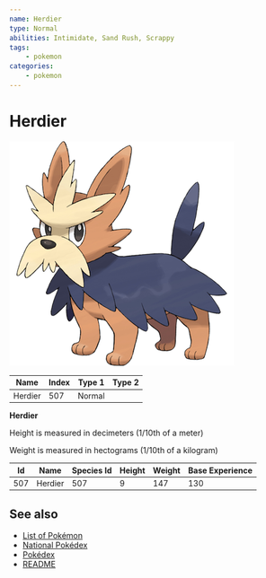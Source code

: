 ```yaml
---
name: Herdier
type: Normal
abilities: Intimidate, Sand Rush, Scrappy
tags:
    - pokemon
categories:
    - pokemon
---
```


# Herdier


![Herdier](images/507.png)

| **Name** | **Index** | **Type 1** | **Type 2** |
|----|----|----|----|
| Herdier | 507 | Normal  |  |

**Herdier** 


Height is measured in decimeters (1/10th of a meter)

Weight is measured in hectograms (1/10th of a kilogram)

| **Id** | **Name** | **Species Id** | **Height** | **Weight** | **Base Experience** |
|--------|----------|----------------|------------|------------|---------------------|
| 507 | Herdier | 507 | 9 | 147 | 130 |


## See also

- [List of Pokémon](../pokemon.md)
- [National Pokédex](../national_pokedex.md)
- [Pokédex](../pokedex.md)
- [README](../README.md)
